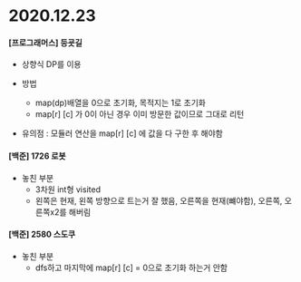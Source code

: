 # 2020.12.23

#### [프로그래머스] 등굣길

- 상향식 DP를 이용
- 방법
  - map(dp)배열을 0으로 초기화, 목적지는 1로 초기화
  - map[r] [c] 가 0이 아닌 경우 이미 방문한 값이므로 그대로 리턴

- 유의점 : 모듈러 연산을 map[r] [c] 에 값을 다 구한 후 해야함



#### [백준] 1726 로봇

- 놓친 부분
  - 3차원 int형 visited
  - 왼쪽은 현재, 왼쪽 방향으로 트는거 잘 했음, 오른쪽을 현재(뺴야함), 오른쪽, 오른쪽x2를 해버림



#### [백준] 2580 스도쿠

- 놓친 부분
  - dfs하고 마지막에 map[r] [c] = 0으로 초기화 하는거 안함

